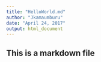 ```yaml
---
title: "HelloWorld.md"
author: "Jkamaumburu"
date: "April 24, 2017"
output: html_document
---
```


## This is a markdown file
